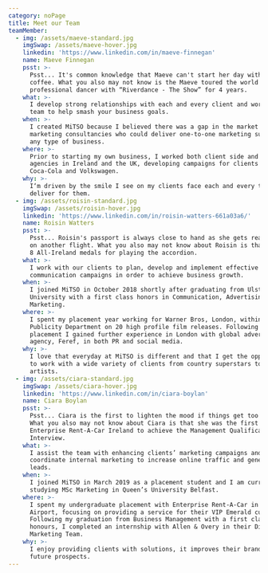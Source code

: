 ```yaml
---
category: noPage
title: Meet our Team
teamMember:
  - img: /assets/maeve-standard.jpg
    imgSwap: /assets/maeve-hover.jpg
    linkedin: 'https://www.linkedin.com/in/maeve-finnegan'
    name: Maeve Finnegan
    psst: >-
      Psst... It's common knowledge that Maeve can't start her day without a
      coffee. What you also may not know is the Maeve toured the world as a
      professional dancer with “Riverdance - The Show” for 4 years.
    what: >-
      I develop strong relationships with each and every client and work with my
      team to help smash your business goals.
    when: >-
      I created MiTSO because I believed there was a gap in the market for
      marketing consultancies who could deliver one-to-one marketing support for
      any type of business.
    where: >-
      Prior to starting my own business, I worked both client side and within
      agencies in Ireland and the UK, developing campaigns for clients such as
      Coca-Cola and Volkswagen.
    why: >-
      I‘m driven by the smile I see on my clients face each and every time we
      deliver for them.
  - img: /assets/roisin-standard.jpg
    imgSwap: /assets/roisin-hover.jpg
    linkedin: 'https://www.linkedin.com/in/roisin-watters-661a03a6/'
    name: Roisin Watters
    psst: >-
      Psst... Roisin's passport is always close to hand as she gets ready to hop
      on another flight. What you also may not know about Roisin is that she has
      8 All-Ireland medals for playing the accordion.
    what: >-
      I work with our clients to plan, develop and implement effective marketing
      communication campaigns in order to achieve business growth.
    when: >-
      I joined MiTSO in October 2018 shortly after graduating from Ulster
      University with a first class honors in Communication, Advertising and
      Marketing.
    where: >-
      I spent my placement year working for Warner Bros, London, within the EMEA
      Publicity Department on 20 high profile film releases. Following my
      placement I gained further experience in London with global advertising
      agency, Feref, in both PR and social media.
    why: >-
      I love that everyday at MiTSO is different and that I get the opportunity
      to work with a wide variety of clients from country superstars to makeup
      artists.
  - img: /assets/ciara-standard.jpg
    imgSwap: /assets/ciara-hover.jpg
    linkedin: 'https://www.linkedin.com/in/ciara-boylan'
    name: Ciara Boylan
    psst: >-
      Psst... Ciara is the first to lighten the mood if things get too serious!
      What you also may not know about Ciara is that she was the first intern in
      Enterprise Rent-A-Car Ireland to achieve the Management Qualification
      Interview.
    what: >-
      I assist the team with enhancing clients’ marketing campaigns and
      coordinate internal marketing to increase online traffic and generate
      leads.
    when: >-
      I joined MiTSO in March 2019 as a placement student and I am currently
      studying MSc Marketing in Queen’s University Belfast.
    where: >-
      I spent my undergraduate placement with Enterprise Rent-A-Car in Dublin
      Airport, focusing on providing a service for their VIP Emerald customers.
      Following my graduation from Business Management with a first class
      honours, I completed an internship with Allen & Overy in their Digital
      Marketing Team.
    why: >-
      I enjoy providing clients with solutions, it improves their brand and
      future prospects.
---
```


